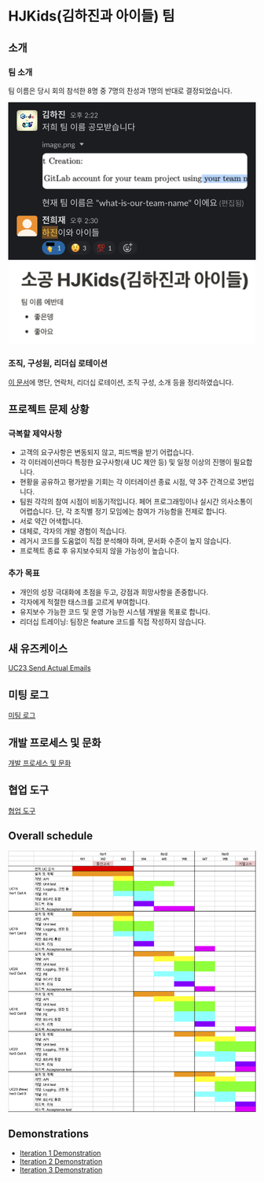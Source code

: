 # HJKids(김하진과 아이들) 팀

## 소개

### 팀 소개

팀 이름은 당시 회의 참석한 8명 중 7명의 찬성과 1명의 반대로 결정되었습니다.

![team-name-1](./resources/team-name-1.png)
![team-name-2](./resources/team-name-2.png)

### 조직, 구성원, 리더십 로테이션

[이 문서](./members.md)에 명단, 연락처, 리더십 로테이션, 조직 구성, 소개 등을 정리하였습니다.

## 프로젝트 문제 상황

### 극복할 제약사항

- 고객의 요구사항은 변동되지 않고, 피드백을 받기 어렵습니다.
- 각 이터레이션마다 특정한 요구사항(새 UC 제안 등) 및 일정 이상의 진행이 필요합니다.
- 현황을 공유하고 평가받을 기회는 각 이터레이션 종료 시점, 약 3주 간격으로 3번입니다.
- 팀원 각각의 참여 시점이 비동기적입니다. 페어 프로그래밍이나 실시간 의사소통이 어렵습니다. 단, 각 조직별 정기 모임에는 참여가 가능함을 전제로 합니다.
- 서로 약간 어색합니다.
- 대체로, 각자의 개발 경험이 적습니다.
- 레거시 코드를 도움없이 직접 분석해야 하며, 문서화 수준이 높지 않습니다.
- 프로젝트 종료 후 유지보수되지 않을 가능성이 높습니다.

### 추가 목표

- 개인의 성장 극대화에 초점을 두고, 강점과 희망사항을 존중합니다.
- 각자에게 적절한 태스크를 고르게 부여합니다.
- 유지보수 가능한 코드 및 운영 가능한 시스템 개발을 목표로 합니다.
- 리더십 트레이닝: 팀장은 feature 코드를 직접 작성하지 않습니다.

## 새 유즈케이스

[UC23 Send Actual Emails](./new-uc23.md)

## 미팅 로그

[미팅 로그](./meeting-logs/README.md)

## 개발 프로세스 및 문화

[개발 프로세스 및 문화](./process-and-culture.md)

## 협업 도구

[협업 도구](./collaboration-tools.md)

## Overall schedule

![overall-schedule](./overall-schedule.png)

## Demonstrations

- [Iteration 1 Demonstration](./presentation/1031-iteration-1/README.md)
- [Iteration 2 Demonstration](./presentation/1123-iteration-2/README.md)
- [Iteration 3 Demonstration](./presentation/1212-iteration-3/README.md)
